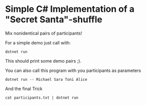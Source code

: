 # Simple C# Implementation of a "Secret Santa"-shuffle

Mix nonidentical pairs of participants!

For a simple demo just call with:

~~~~
dotnet run
~~~~

This should print some demo pairs ;).

You can also call this program with you participants as parameters

~~~
dotnet run -- Michael Sara Toni Alice
~~~

And the final Trick

~~~
cat participants.txt | dotnet run
~~~
